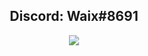 <h2 align="center">Discord: Waix#8691</h2>

<p align="center">
  <a href="https://skillicons.dev">
    <img src="https://skillicons.dev/icons?i=python,cpp" />
  </a>
</p>

<p href="https://firox.cf" align="center">
    <img alt="" src="https://github-readme-stats.vercel.app/api?username=Waixw&theme=dark&show_icons=false">
</p>

